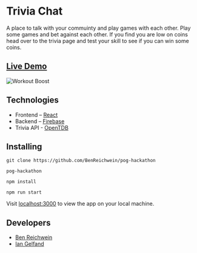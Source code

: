 # Trivia Chat

A place to talk with your commuinty and play games with each other. Play some games and bet against each other. If you find you are low on coins head over to the trivia page and test your skill to see if you can win some coins.

## [Live Demo](https://workoutboost.net)
![Workout Boost](https://i.gyazo.com/4db0683907b1a228cd5865399ff61a46.gif)


## Technologies

* Frontend – [React](https://reactjs.org/)
* Backend – [Firebase](https://firebase.google.com/)
* Trivia API - [OpenTDB](https://opentdb.com)

## Installing

`git clone https://github.com/BenReichwein/pog-hackathon`

`pog-hackathon`

`npm install`

`npm run start`

Visit [localhost:3000](http://localhost:3000) to view the app on your local machine.


## Developers

* [Ben Reichwein](https://github.com/BenReichwein)
* [Ian Gelfand](https://github.com/IanGelfand)
